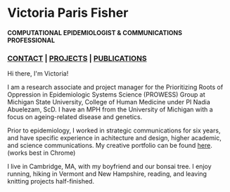 # Victoria Paris Fisher
#### COMPUTATIONAL EPIDEMIOLOGIST & COMMUNICATIONS PROFESSIONAL

### [CONTACT](https://victoriapfisher.github.io/portfolio/contact)  |  [PROJECTS](https://victoriapfisher.github.io/portfolio/projects)   |   [PUBLICATIONS](https://victoriapfisher.github.io/portfolio/publications)

Hi there, I'm Victoria!  

I am a research associate and project manager for the Prioritizing Roots of Oppression in Epidemiologic Systems Science (PROWESS) Group at Michigan State University, College of Human Medicine under PI Nadia Abuelezam, ScD. I have an MPH from the University of Michigan with a focus on ageing-related disease and genetics. 

Prior to epidemiology, I worked in strategic communications for six years, and have specific experience in achitecture and design, higher academic, and science communications. My creative portfolio can be found [here](https://www.victoriaparis.work). (works best in Chrome)

I live in Cambridge, MA, with my boyfriend and our bonsai tree. I enjoy running, hiking in Vermont and New Hampshire, reading, and leaving knitting projects half-finished. 
